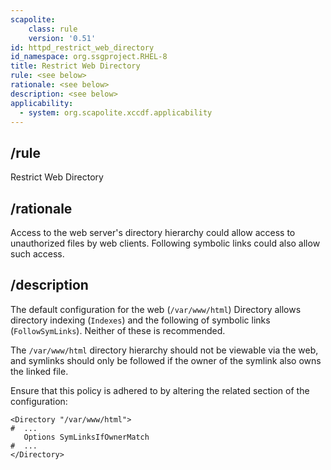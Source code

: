 ```yaml
---
scapolite:
    class: rule
    version: '0.51'
id: httpd_restrict_web_directory
id_namespace: org.ssgproject.RHEL-8
title: Restrict Web Directory
rule: <see below>
rationale: <see below>
description: <see below>
applicability:
  - system: org.scapolite.xccdf.applicability
---
```



## /rule

Restrict Web Directory

## /rationale

Access
to the web server\'s directory hierarchy could allow access to
unauthorized files by web clients. Following symbolic links could also
allow such access.

## /description

The
default configuration for the web (`/var/www/html`) Directory allows
directory indexing (`Indexes`) and the following of symbolic links
(`FollowSymLinks`). Neither of these is recommended.  
  
The `/var/www/html` directory hierarchy should not be viewable via the
web, and symlinks should only be followed if the owner of the symlink
also owns the linked file.  
  
Ensure that this policy is adhered to by altering the related section of
the configuration:

``` 
<Directory "/var/www/html">
#  ...
   Options SymLinksIfOwnerMatch
#  ...
</Directory>
```
